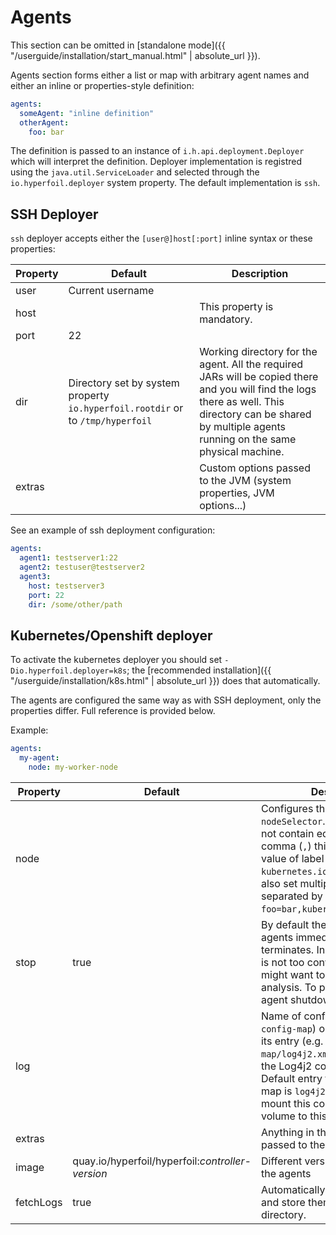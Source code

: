# Agents

This section can be omitted in [standalone mode]({{ "/userguide/installation/start_manual.html" | absolute_url }}).

Agents section forms either a list or map with arbitrary agent names and either an inline or properties-style definition:

```yaml
agents:
  someAgent: "inline definition"
  otherAgent:
    foo: bar
```

The definition is passed to an instance of `i.h.api.deployment.Deployer` which will interpret the definition. Deployer implementation is registred using the `java.util.ServiceLoader` and selected through the `io.hyperfoil.deployer` system property. The default implementation is `ssh`.

## SSH Deployer

`ssh` deployer accepts either the `[user@]host[:port]` inline syntax or these properties:

| Property | Default          | Description |
| -------- | ---------------- | ----------- |
| user     | Current username | |
| host     |                  | This property is mandatory. |
| port     | 22               | |
| dir      | Directory set by system property `io.hyperfoil.rootdir` or to `/tmp/hyperfoil` | Working directory for the agent. All the required JARs will be copied there and you will find the logs there as well. This directory can be shared by multiple agents running on the same physical machine. |
| extras |                  | Custom options passed to the JVM (system properties, JVM options...)

See an example of ssh deployment configuration:

```yaml
agents:
  agent1: testserver1:22
  agent2: testuser@testserver2
  agent3:
    host: testserver3
    port: 22
    dir: /some/other/path
```

## Kubernetes/Openshift deployer

To activate the kubernetes deployer you should set `-Dio.hyperfoil.deployer=k8s`; the [recommended installation]({{ "/userguide/installation/k8s.html" | absolute_url }}) does that automatically.

The agents are configured the same way as with SSH deployment, only the properties differ. Full reference is provided below.

Example:
```yaml
agents:
  my-agent:
    node: my-worker-node
```

| Property  | Default | Description |
| --------- | ------- | ----------- |
| node      |         | Configures the labels for the `nodeSelector`. If the value does not contain equals sign (`=`) or comma (`,`) this sets the desired value of label `kubernetes.io/hostname`. You can also set multiple custom labels separated by commas, e.g. `foo=bar,kubernetes.io/os=linux`.
| stop      | true    | By default the controller stops all agents immediatelly after the run terminates. In case of errors this is not too convenient as you might want to perform further analysis. To prevent automatic agent shutdown set this to false. |
| log       |         | Name of config map (e.g. `my-config-map`) or config map and its entry (e.g. `my-config-map/log4j2.xml`) that contains the Log4j2 configuration file. Default entry from the config map is `log4j2.xml`. Hyperfoil will mount this configmap as a volume to this agent. |
| extras    |         | Anything in this property will be passed to the agent JVM. |
| image     | quay.io/hyperfoil/hyperfoil:*controller-version* | Different version of Hyperfoil in the agents |
| fetchLogs | true    | Automatically watch agents' logs and store them in the run directory. |
